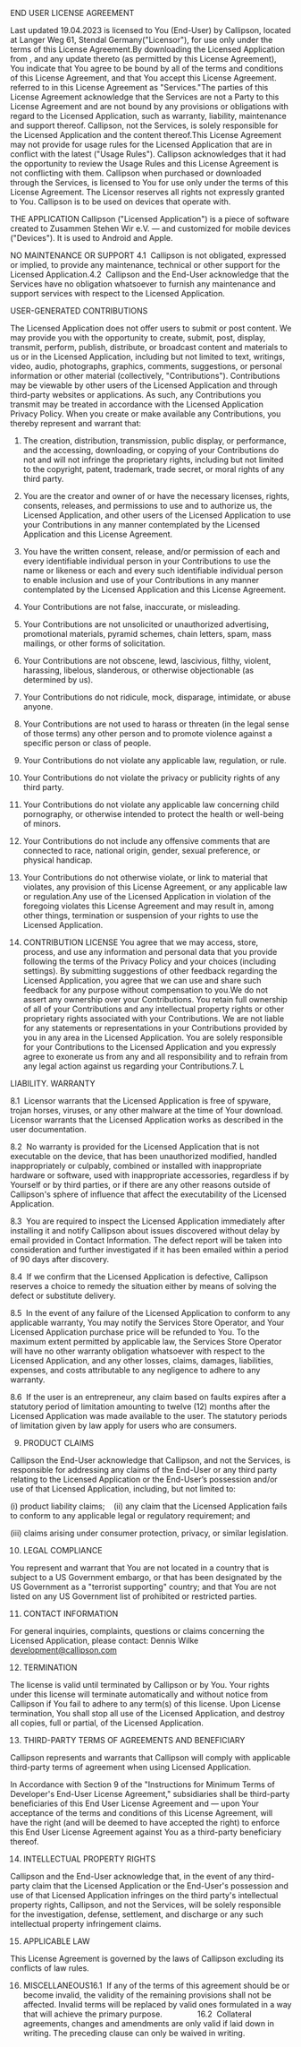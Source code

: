END USER LICENSE AGREEMENT

Last updated 19.04.2023 is licensed to You (End-User) by Callipson, located at Langer Weg 61, Stendal Germany("Licensor"), for use only under the terms of this License Agreement.By downloading the Licensed Application from , and any update thereto (as permitted by this License Agreement), You indicate that You agree to be bound by all of the terms and conditions of this License Agreement, and that You accept this License Agreement. referred to in this License Agreement as "Services."The parties of this License Agreement acknowledge that the Services are not a Party to this License Agreement and are not bound by any provisions or obligations with regard to the Licensed Application, such as warranty, liability, maintenance and support thereof. Callipson, not the Services, is solely responsible for the Licensed Application and the content thereof.This License Agreement may not provide for usage rules for the Licensed Application that are in conflict with the latest ("Usage Rules"). Callipson acknowledges that it had the opportunity to review the Usage Rules and this License Agreement is not conflicting with them. Callipson when purchased or downloaded through the Services, is licensed to You for use only under the terms of this License Agreement. The Licensor reserves all rights not expressly granted to You. Callipson is to be used on devices that operate with.

THE APPLICATION
Callipson ("Licensed Application") is a piece of software created to Zusammen Stehen Wir e.V. — and customized for mobile devices ("Devices"). It is used to Android and Apple.

NO MAINTENANCE OR SUPPORT 4.1  Callipson is not obligated, expressed or implied, to provide any maintenance, technical or other support for the Licensed Application.4.2  Callipson and the End-User acknowledge that the Services have no obligation whatsoever to furnish any maintenance and support services with respect to the Licensed Application.

USER-GENERATED CONTRIBUTIONS

The Licensed Application does not offer users to submit or post content. We may provide you with the opportunity to create, submit, post, display, transmit, perform, publish, distribute, or broadcast content and materials to us or in the Licensed Application, including but not limited to text, writings, video, audio, photographs, graphics, comments, suggestions, or personal information or other material (collectively, "Contributions"). Contributions may be viewable by other users of the Licensed Application and through third-party websites or applications. As such, any Contributions you transmit may be treated in accordance with the Licensed Application Privacy Policy. When you create or make available any Contributions, you thereby represent and warrant that:

1. The creation, distribution, transmission, public display, or performance, and the accessing, downloading, or copying of your Contributions do not and will not infringe the proprietary rights, including but not limited to the copyright, patent, trademark, trade secret, or moral rights of any third party.
2. You are the creator and owner of or have the necessary licenses, rights, consents, releases, and permissions to use and to authorize us, the Licensed Application, and other users of the Licensed Application to use your Contributions in any manner contemplated by the Licensed Application and this License Agreement.
3. You have the written consent, release, and/or permission of each and every identifiable individual person in your Contributions to use the name or likeness or each and every such identifiable individual person to enable inclusion and use of your Contributions in any manner contemplated by the Licensed Application and this License Agreement.
4. Your Contributions are not false, inaccurate, or misleading.
5. Your Contributions are not unsolicited or unauthorized advertising, promotional materials, pyramid schemes, chain letters, spam, mass mailings, or other forms of solicitation.
6. Your Contributions are not obscene, lewd, lascivious, filthy, violent, harassing, libelous, slanderous, or otherwise objectionable (as determined by us).
7. Your Contributions do not ridicule, mock, disparage, intimidate, or abuse anyone.
8. Your Contributions are not used to harass or threaten (in the legal sense of those terms) any other person and to promote violence against a specific person or class of people.
9. Your Contributions do not violate any applicable law, regulation, or rule.
10. Your Contributions do not violate the privacy or publicity rights of any third party.
11. Your Contributions do not violate any applicable law concerning child pornography, or otherwise intended to protect the health or well-being of minors.
12. Your Contributions do not include any offensive comments that are connected to race, national origin, gender, sexual preference, or physical handicap.
13. Your Contributions do not otherwise violate, or link to material that violates, any provision of this License Agreement, or any applicable law or regulation.Any use of the Licensed Application in violation of the foregoing violates this License Agreement and may result in, among other things, termination or suspension of your rights to use the Licensed Application.

14. CONTRIBUTION LICENSE
    You agree that we may access, store, process, and use any information and personal data that you provide following the terms of the Privacy Policy and your choices (including settings).
    By submitting suggestions of other feedback regarding the Licensed Application, you agree that we can use and share such feedback for any purpose without compensation to you.We do not assert any ownership over your Contributions. You retain full ownership of all of your Contributions and any intellectual property rights or other proprietary rights associated with your Contributions. We are not liable for any statements or representations in your Contributions provided by you in any area in the Licensed Application. You are solely responsible for your Contributions to the Licensed Application and you expressly agree to exonerate us from any and all responsibility and to refrain from any legal action against us regarding your Contributions.7. L

LIABILITY. WARRANTY

8.1  Licensor warrants that the Licensed Application is free of spyware, trojan horses, viruses, or any other malware at the time of Your download. Licensor warrants that the Licensed Application works as described in the user documentation.

8.2  No warranty is provided for the Licensed Application that is not executable on the device, that has been unauthorized modified, handled inappropriately or culpably, combined or installed with inappropriate hardware or software, used with inappropriate accessories, regardless if by Yourself or by third parties, or if there are any other reasons outside of Callipson's sphere of influence that affect the executability of the Licensed Application.

8.3  You are required to inspect the Licensed Application immediately after installing it and notify Callipson about issues discovered without delay by email provided in Contact Information. The defect report will be taken into consideration and further investigated if it has been emailed within a period of 90 days after discovery.

8.4  If we confirm that the Licensed Application is defective, Callipson reserves a choice to remedy the situation either by means of solving the defect or substitute delivery.

8.5  In the event of any failure of the Licensed Application to conform to any applicable warranty, You may notify the Services Store Operator, and Your Licensed Application purchase price will be refunded to You. To the maximum extent permitted by applicable law, the Services Store Operator will have no other warranty obligation whatsoever with respect to the Licensed Application, and any other losses, claims, damages, liabilities, expenses, and costs attributable to any negligence to adhere to any warranty.

8.6  If the user is an entrepreneur, any claim based on faults expires after a statutory period of limitation amounting to twelve (12) months after the Licensed Application was made available to the user. The statutory periods of limitation given by law apply for users who are consumers.



9. PRODUCT CLAIMS

Callipson the End-User acknowledge that Callipson, and not the Services, is responsible for addressing any claims of the End-User or any third party relating to the Licensed Application or the End-User’s possession and/or use of that Licensed Application, including, but not limited to:

(i) product liability claims;   
(ii) any claim that the Licensed Application fails to conform to any applicable legal or regulatory requirement; and

(iii) claims arising under consumer protection, privacy, or similar legislation.

10. LEGAL COMPLIANCE

You represent and warrant that You are not located in a country that is subject to a US Government embargo, or that has been designated by the US Government as a "terrorist supporting" country; and that You are not listed on any US Government list of prohibited or restricted parties.

11. CONTACT INFORMATION

For general inquiries, complaints, questions or claims concerning the Licensed Application, please contact: Dennis Wilke development@callipson.com

12. TERMINATION

The license is valid until terminated by Callipson or by You. Your rights under this license will terminate automatically and without notice from Callipson if You fail to adhere to any term(s) of this license. Upon License termination, You shall stop all use of the Licensed Application, and destroy all copies, full or partial, of the Licensed Application.

13. THIRD-PARTY TERMS OF AGREEMENTS AND BENEFICIARY

Callipson represents and warrants that Callipson will comply with applicable third-party terms of agreement when using Licensed Application.

In Accordance with Section 9 of the "Instructions for Minimum Terms of Developer's End-User License Agreement," subsidiaries shall be third-party beneficiaries of this End User License Agreement and — upon Your acceptance of the terms and conditions of this License Agreement, will have the right (and will be deemed to have accepted the right) to enforce this End User License Agreement against You as a third-party beneficiary thereof.

14. INTELLECTUAL PROPERTY RIGHTS

Callipson and the End-User acknowledge that, in the event of any third-party claim that the Licensed Application or the End-User's possession and use of that Licensed Application infringes on the third party's intellectual property rights, Callipson, and not the Services, will be solely responsible for the investigation, defense, settlement, and discharge or any such intellectual property infringement claims.

15. APPLICABLE LAW

This License Agreement is governed by the laws of Callipson excluding its conflicts of law rules.

16. MISCELLANEOUS16.1  If any of the terms of this agreement should be or become invalid, the validity of the remaining provisions shall not be affected. Invalid terms will be replaced by valid ones formulated in a way that will achieve the primary purpose.               
    16.2  Collateral agreements, changes and amendments are only valid if laid down in writing. The preceding clause can only be waived in writing.
